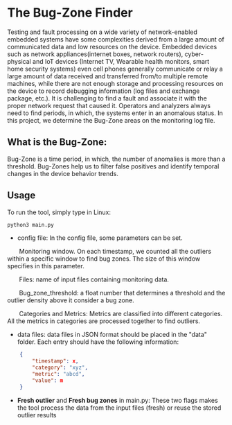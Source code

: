 # The Bug-Zone Finder

Testing and fault processing on a wide variety of network-enabled embedded systems have some complexities derived from a large amount of communicated data and low resources on the device. Embedded devices such as network appliances(internet boxes, network routers), cyber-physical and IoT devices (Internet TV, Wearable health monitors, smart home security systems) even cell phones generally communicate or relay a large amount of data received and transferred from/to multiple remote machines, while there are not enough storage and processing resources on the device to record debugging information (log files and exchange package, etc.). It is challenging to find a fault and associate it with the proper network request that caused it. Operators and analyzers always need to find periods, in which, the systems enter in an anomalous status. In this project, we determine the Bug-Zone areas on the monitoring log file.

## What is the Bug-Zone:

Bug-Zone is a time period, in which, the number of anomalies is more than a threshold. Bug-Zones help us to filter false positives and identify temporal changes in the device behavior trends.

## Usage
To run the tool, simply type in Linux: 
```python
python3 main.py
```

- config file: 
In the config file, some parameters can be set. 

&nbsp;&nbsp;&nbsp;&nbsp;&nbsp;&nbsp; Monitoring window. On each timestamp, we counted all the outliers within a specific window to find bug zones. The size of this window specifies in this parameter.

&nbsp;&nbsp;&nbsp;&nbsp;&nbsp;&nbsp; Files: name of input files containing monitoring data. 

&nbsp;&nbsp;&nbsp;&nbsp;&nbsp;&nbsp; Bug_zone_threshold: a float number that determines a threshold and the outlier density above it consider a bug zone. 
 
&nbsp;&nbsp;&nbsp;&nbsp;&nbsp;&nbsp; Categories and Metrics: Metrics are classified into different categories. All the metrics in categories are processed together to find outliers. 

- data files: data files in JSON format should be placed in the "data" folder. Each entry should have the following information:
```JSON
    {
        "timestamp": x,
        "category": "xyz",
        "metric": "abcd",
        "value": m
    }    
```

- **Fresh outlier** and **Fresh bug zones** in main.py: These two flags makes the tool process the data from the input files (fresh) or reuse the stored outlier results  


